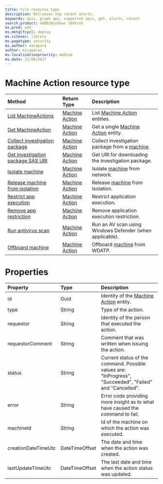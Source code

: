 ```yaml
---
title: File resource type
description: Retrieves top recent alerts.
keywords: apis, graph api, supported apis, get, alerts, recent
search.product: eADQiWindows 10XVcnh
ms.prod: w10
ms.mktglfcycl: deploy
ms.sitesec: library
ms.pagetype: security
ms.author: macapara
author: mjcaparas
ms.localizationpriority: medium
ms.date: 12/08/2017
---
```


# Machine Action resource type

Method|Return Type |Description
:---|:---|:---
[List MachineActions](get-machineactions-collection-windows-defender-advanced-threat-protection-new.md) | [Machine Action](machineaction-windows-defender-advanced-threat-protection-new.md) | List [Machine Action](machineaction-windows-defender-advanced-threat-protection-new.md) entities.
[Get MachineAction](get-machineaction-object-windows-defender-advanced-threat-protection-new.md) | [Machine Action](machineaction-windows-defender-advanced-threat-protection-new.md) | Get a single [Machine Action](machineaction-windows-defender-advanced-threat-protection-new.md) entity.
[Collect investigation package](collect-investigation-package-windows-defender-advanced-threat-protection-new.md) | [Machine Action](machineaction-windows-defender-advanced-threat-protection-new.md) | Collect investigation package from a [machine](machine-windows-defender-advanced-threat-protection-new.md).
[Get investigation package SAS URI](get-package-sas-uri-windows-defender-advanced-threat-protection-new.md) | [Machine Action](machineaction-windows-defender-advanced-threat-protection-new.md) | Get URI for downloading the investigation package.
[Isolate machine](isolate-machine-windows-defender-advanced-threat-protection-new.md) | [Machine Action](machineaction-windows-defender-advanced-threat-protection-new.md) | Isolate [machine](machine-windows-defender-advanced-threat-protection-new.md) from network.
[Release machine from isolation](unisolate-machine-windows-defender-advanced-threat-protection-new.md) | [Machine Action](machineaction-windows-defender-advanced-threat-protection-new.md) | Release [machine](machine-windows-defender-advanced-threat-protection-new.md) from Isolation.
[Restrict app execution](restrict-code-execution-windows-defender-advanced-threat-protection-new.md) | [Machine Action](machineaction-windows-defender-advanced-threat-protection-new.md) | Restrict application execution.
[Remove app restriction](unrestrict-code-execution-windows-defender-advanced-threat-protection-new.md) | [Machine Action](machineaction-windows-defender-advanced-threat-protection-new.md) | Remove application execution restriction.
[Run antivirus scan](run-av-scan-windows-defender-advanced-threat-protection-new.md) | [Machine Action](machineaction-windows-defender-advanced-threat-protection-new.md) | Run an AV scan using Windows Defender (when applicable).
[Offboard machine](offboard-machine-api-windows-defender-advanced-threat-protection-new.md)|[Machine Action](machineaction-windows-defender-advanced-threat-protection-new.md) | Offboard [machine](machine-windows-defender-advanced-threat-protection-new.md) from WDATP.

# Properties
Property |	Type	|	Description
:---|:---|:---
id | Guid | Identity of the [Machine Action](machineaction-windows-defender-advanced-threat-protection-new.md) entity.
type | String | Type of the action.
requestor | String | Identity of the person that executed the action.
requestorComment | String | Comment that was written when issuing the action.
status | String | Current status of the command. Possible values are: "InProgress", "Succeeded", "Failed" and "Cancelled".
error | String | Error code providing more insight as to what have caused the command to fail.
machineId | String | Id of the machine on which the action was executed.
creationDateTimeUtc | DateTimeOffset | The date and time when the action was created.
lastUpdateTimeUtc | DateTimeOffset | The last date and time when the action status was updated.
